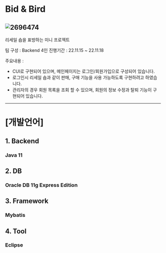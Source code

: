 # Bid & Bird

![2696474](https://user-images.githubusercontent.com/113497486/225845559-dacd231f-c992-42bb-a2b4-29629990461a.jpg)
------------

리세일 숍을 표방하는 미니 프로젝트

팀 구성 : Backend 4인
진행기간 : 22.11.15 ~ 22.11.18

주요내용 :
- CUI로 구현되어 있으며, 메인페이지는 로그인/회원가입으로 구성되어 있습니다.
- 로그인시 리세일 숍과 같이 판매, 구매 기능을 사용 가능하도록 구현하려고 하였습니다.
- 관리자의 경우 회원 목록을 조회 할 수 있으며, 회원의 정보 수정과 탈퇴 기능이 구현되어 있습니다.

------------

# [개발언어]
## 1. Backend
### Java 11

## 2. DB
### Oracle DB 11g Express Edition 

## 3. Framework
### Mybatis

## 4. Tool
### Eclipse

